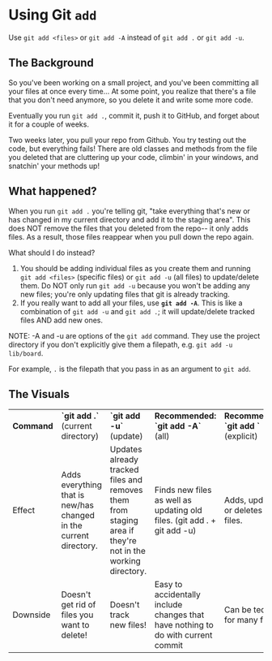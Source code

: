# Using Git `add`

Use `git add <files>` or `git add -A` instead of `git add .` or `git add -u`.

## The Background

So you've been working on a small project, and you've been committing all your files at once every time... At some point, you realize that there's a file that you don't need anymore, so you delete it and write some more code.  

Eventually you run `git add .`, commit it, push it to GitHub, and forget about it for a couple of weeks.

Two weeks later, you pull your repo from Github. You try testing out the code, but everything fails! There are old classes and methods from the file you deleted that are cluttering up your code, climbin' in your windows, and snatchin' your methods up!

## What happened?

When you run `git add .`  you're telling git, "take everything that's new or has changed in my current directory and add it to the staging area".  This does NOT remove the files that you deleted from the repo-- it only adds files.  As a result, those files reappear when you pull down the repo again.

What should I do instead?

1. You should be adding individual files as you create them and running `git add <files>` (specific files) or `git add -u` (all files) to update/delete them. Do NOT only run `git add -u` because you won't be adding any new files; you're only updating files that git is already tracking.
2. If you really want to add all your files, use <b>`git add -A`</b>.  This is like a combination of `git add -u` and `git add .`; it will update/delete tracked files AND add new ones.

NOTE: -A and -u are options of the `git add` command.  They use the project
directory if you don't explicitly give them a filepath, e.g. `git add -u lib/board`.  

For example, `.` is the filepath that you pass in as an argument to `git add`.

## The Visuals

<table>
  <tr>
    <td><strong>Command</strong></td>
    <td><strong>`git add .`</strong> (current directory)</td>
    <td><strong>`git add -u`</strong> (update)</td>
    <td><strong>Recommended: `git add -A`</strong> (all)</td>
    <td><strong>Recommended: `git add <files>`</strong> (explicit)</td>
  </tr>
  <tr>
    <td>Effect</td>
    <td>Adds everything that is new/has changed in the current directory.</td>
    <td>Updates already tracked files and removes them from staging area if they're not in the working directory.</td>
    <td>Finds new files as well as updating old files. (git add . + git add -u)</td>
    <td>Adds, updates or deletes listed files.</td>
  </tr>
  <tr>
    <td>Downside</td>
    <td>Doesn't get rid of files you want to delete!</td>
    <td>Doesn't track new files!</td>
    <td>Easy to accidentally include changes that have nothing to do with current commit</td>
    <td>Can be tedious for many files.</td>
  </tr>
</table>
